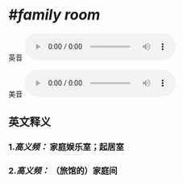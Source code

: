 # ***\#family room*** 
英音
<audio src="./media/family room1_AAC.aac" controls="controls"></audio>

美音
<audio src="./media/family room2_AAC.aac" controls="controls"></audio>



  

英文释义
---
### 1.*高义频：* **家庭娱乐室；起居室**  

### 2.*高义频：* **（旅馆的）家庭间**  


